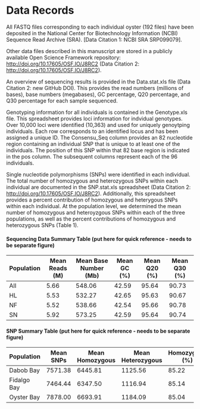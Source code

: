 # Data Records

All FASTQ files corresponding to each individual oyster (192 files) have been deposited in the National Center for Biotechnology Information (NCBI) Sequence Read Archive (SRA). [Data Citation 1: NCBI SRA SRP099079].

Other data files described in this manuscript are stored in a publicly available Open Science Framework repository: http://doi.org/10.17605/OSF.IO/J8RC2 (Data Citation 2: http://doi.org/10.17605/OSF.IO/J8RC2).

An overview of sequencing results is provided in the Data.stat.xls file (Data Citation 2: new GitHub DOI). This provides the read numbers (millions of bases), base numbers (megabases), GC percentage, Q20 percentage, and Q30 percentage for each sample sequenced.

Genotyping information for all individuals is contained in the Genotype.xls file. This spreadsheet provides loci information for indvidual genotypes. Over 10,000 loci were identified (10,363) and used for uniquely genoytping individuals. Each row corresponds to an identified locus and has been assigned a unique ID. The Consensu_Seq column provides an 82 nucleotide region containing an individual SNP that is unique to at least one of the individuals. The position of this SNP within that 82 base region is indicated in the pos column. The subsequent columns represent each of the 96 individuals.

Single nucleotide polymorphisms (SNPs) were identified in each individual. The total number of homozygous and heterozygous SNPs within each individual are documented in the SNP.stat.xls spreadsheet (Data Citation 2: http://doi.org/10.17605/OSF.IO/J8RC2). Additionally, this spreadsheet provides a percent contribution of homozygous and heterygous SNPs within each individual. At the population level, we determined the mean number of homozygous and heteroyzgous SNPs within each of the three populations, as well as the percent contributions of homozygous and heterozygous SNPs (Table 1).

#### Sequencing Data Summary Table (put here for quick reference - needs to be separate figure)

| Population | Mean Reads (M) | Mean Base Number (Mb) | Mean GC (%) | Mean Q20 (%) | Mean Q30 (%) |
|------------|----------------|-----------------------|-------------|--------------|--------------|
| All        | 5.66           | 548.06                | 42.59       | 95.64        | 90.73        |
| HL         | 5.53           | 532.27                | 42.65       | 95.63        | 90.67        |
| NF         | 5.52           | 538.66                | 42.54       | 95.66        | 90.78        |
| SN         | 5.92           | 573.25                | 42.59       | 95.64        | 90.74        |


#### SNP Summary Table (put here for quick reference - needs to be separate figure)

| Population  | Mean SNPs | Mean Homozygous | Mean Heterozygous | Homozygous (%) | Heterozygous (%) |
|-------------|-----------|-----------------|-------------------|----------------|------------------|
| Dabob Bay   | 7571.38   | 6445.81         | 1125.56           | 85.22          | 14.78            |
| Fidalgo Bay | 7464.44   | 6347.50         | 1116.94           | 85.14          | 14.86            |
| Oyster Bay  | 7878.00   | 6693.91         | 1184.09           | 85.04          | 14.96            |
